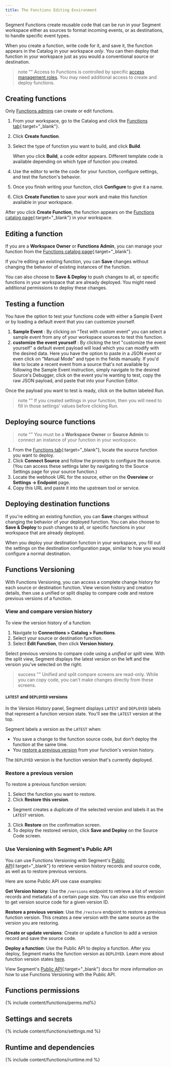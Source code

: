 ```yaml
---
title: The Functions Editing Environment
---
```



Segment Functions create reusable code that can be run in your Segment workspace either as sources to format incoming events, or as destinations, to handle specific event types.

When you create a function, write code for it, and save it, the function appears in the Catalog in your workspace _only_. You can then deploy that function in your workspace just as you would a conventional source or destination.

> note ""
> Access to Functions is controlled by specific [access management roles](#functions-permissions). You may need additional access to create and deploy functions.


## Creating functions

Only [Functions admins](#functions-permissions) can create or edit functions.

1. From your workspace, go to the Catalog and click the [Functions tab](https://app.segment.com/goto-my-workspace/functions/catalog){:target="_blank"}.
2. Click **Create function**.
3. Select the type of function you want to build, and click **Build**.

   When you click **Build**, a code editor appears. Different template code is available depending on which type of function you created.
4. Use the editor to write the code for your function, configure settings, and test the function's behavior.
5. Once you finish writing your function, click **Configure** to give it a name.
6. Click **Create Function** to save your work and make this function available in your workspace.

After you click **Create Function**, the function appears on the [Functions catalog page](https://app.segment.com/goto-my-workspace/functions/catalog/){:target="_blank"} in your workspace.


## Editing a function

If you are a **Workspace Owner** or **Functions Admin**, you can manage your function from the [Functions catalog page](https://app.segment.com/goto-my-workspace/functions/catalog/){:target="_blank"}.

If you're editing an existing function, you can **Save** changes without changing the behavior of existing instances of the function.

You can also choose to **Save & Deploy** to push changes to all, or specific functions in your workspace that are already deployed. You might need additional permissions to deploy these changes.

## Testing a function
You have the option to test your functions code with either a Sample Event or by loading a default event that you can customize yourself.
1. **Sample Event** : By clicking on "Test with custom event" you can select a sample event from any of your workspace sources to test this function.
2. **customize the event yourself** : By clicking the text "customize the event yourself" a default event payload will load which you can modify with the desired data. Here you have the option to paste in a JSON event or even click on "Manual Mode" and type in the fields manually. If you'd like to locate a recent event from a source that's not available by following the Sample Event instruction, simply navigate to the desired Source's Debugger, click on the event you're wanting to test, copy the raw JSON payload, and paste that into your Function Editor.

Once the payload you want to test is ready, click on the button labeled Run.
> note ""
> If you created settings in your function, then you will need to fill in those settings' values before clicking Run.

## Deploying source functions

> note ""
> You must be a **Workspace Owner** or **Source Admin** to connect an instance of your function in your workspace.

1. From the [Functions tab](https://app.segment.com/goto-my-workspace/functions/catalog){:target="_blank"}, locate the source function you want to deploy.
2. Click **Connect Source** and follow the prompts to configure the source. (You can access these settings later by navigating to the Source Settings page for your source function.)
3. Locate the webhook URL for the source, either on the **Overview** or **Settings → Endpoint** page.
4. Copy this URL and paste it into the upstream tool or service.


## Deploying destination functions

If you're editing an existing function, you can **Save** changes without changing the behavior of your deployed function. You can also choose to **Save & Deploy** to push changes to all, or specific functions in your workspace that are already deployed.

When you deploy your destination function in your workspace, you fill out the settings on the destination configuration page, similar to how you would configure a normal destination.

## Functions Versioning

With Functions Versioning, you can access a complete change history for each source or destination function. View version history and creation details, then use a unified or split display to compare code and restore previous versions of a function.

### View and compare version history

To view the version history of a function:
1. Navigate to **Connections > Catalog > Functions**.
2. Select your source or destination function.
3. Select **Edit Function**, then click **Version history**.

Select previous versions to compare code using a *unified* or *split* view. With the split view, Segment displays the latest version on the left and the version you've selected on the right.

> success ""
> Unified and split compare screens are read-only. While you can copy code, you can't make changes directly from these screens.

#### `LATEST` and `DEPLOYED` versions

 In the Version History panel, Segment displays `LATEST` and `DEPLOYED` labels that represent a function version state. You'll see the `LATEST` version at the top.

Segment labels a version as the `LATEST` when:
- You save a change to the function source code, but don't deploy the function at the same time.
- You [restore a previous version](#restore-a-previous-version) from your function's version history.

The `DEPLOYED` version is the function version that's currently deployed.

### Restore a previous version

To restore a previous function version:

1. Select the function you want to restore.
2. Click **Restore this version**.
  - Segment creates a duplicate of the selected version and labels it as the `LATEST` version.
3. Click **Restore** on the confirmation screen.
4. To deploy the restored version, click **Save and Deploy** on the Source Code screen.

### Use Versioning with Segment's Public API

You can use Functions Versioning with Segment's [Public API](https://docs.segmentapis.com/tag/Functions){:target="_blank"} to retrieve version history records and source code, as well as to restore previous versions.

Here are some Public API use case examples:

**Get Version history**: Use the `/versions` endpoint to retrieve a list of version records and metadata of a certain page size. You can also use this endpoint to get version source code for a given version ID.

**Restore a previous version**: Use the `/restore` endpoint to restore a previous function version. This creates a new version with the same source as the version you are restoring.

**Create or update versions**: Create or update a function to add a version record and save the source code.

**Deploy a function**: Use the Public API to deploy a function. After you deploy, Segment marks the function version as `DEPLOYED`. Learn more about function version states [here](#latest-and-deployed-versions).

View Segment's [Public API](https://docs.segmentapis.com/tag/Functions){:target="_blank"} docs for more information on how to use Functions Versioning with the Public API.

## Functions permissions

{% include content/functions/perms.md%}

## ️Settings and secrets

{% include content/functions/settings.md %}

## Runtime and dependencies

{% include content/functions/runtime.md %}
